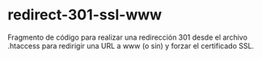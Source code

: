 # redirect-301-ssl-www
Fragmento de código para realizar una redirección 301 desde el archivo .htaccess para redirigir una URL a www (o sin) y forzar el certificado SSL.
